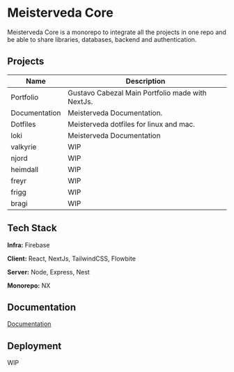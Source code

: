 # Meisterveda Core

Meisterveda Core is a monorepo to integrate all the projects in one repo and be able to share libraries, databases, backend and authentication.

## Projects

| Name          | Description                                      |
| ------------- | ------------------------------------------------ |
| Portfolio     | Gustavo Cabezal Main Portfolio made with NextJs. |
| Documentation | Meisterveda Documentation.                       |
| Dotfiles      | Meisterveda dotfiles for linux and mac.          |
| loki          | Meisterveda Documentation                        |
| valkyrie      | WIP                                              |
| njord         | WIP                                              |
| heimdall      | WIP                                              |
| freyr         | WIP                                              |
| frigg         | WIP                                              |
| bragi         | WIP                                              |

## Tech Stack

**Infra:** Firebase

**Client:** React, NextJs, TailwindCSS, Flowbite

**Server:** Node, Express, Nest

**Monorepo:** NX

## Documentation

[Documentation](https://documentation.meisterveda.com)

## Deployment

WIP